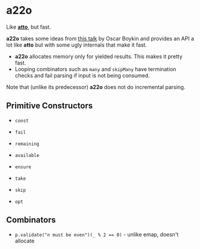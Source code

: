 # a22o

Like [**atto**](https://github.com/tpolecat/atto), but fast.

**a22o** takes some ideas from [this talk]() by Oscar Boykin and provides an API a lot like **atto** but with some ugly internals that make it fast.

- **a22o** allocates memory only for yielded results. This makes it pretty fast.
- Looping combinators such as `many` and `skipMany` have termination checks and fail parsing if input is not being consumed.

Note that (unlike its predecessor) **a22o** does not do incremental parsing.


## Primitive Constructors

- `const`
- `fail`

- `remaining`
- `available`
- `ensure`

- `take`
- `skip`

- `opt`



## Combinators

- `p.validate("n must be even")(_ % 2 == 0)` - unlike emap, doesn't allocate

